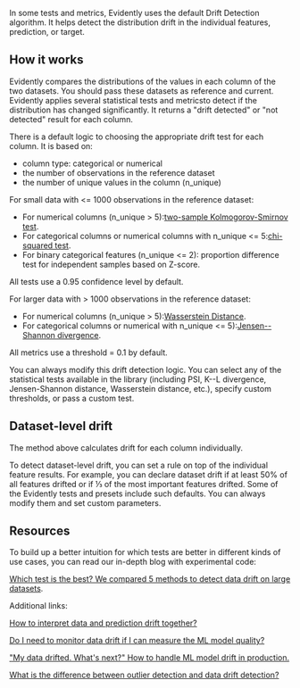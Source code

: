 In some tests and metrics, Evidently uses the default Drift Detection algorithm. It helps detect the distribution drift in the individual features, prediction, or target. 

## How it works

Evidently compares the distributions of the values in each column of the two datasets. You should pass these datasets as reference and current. Evidently applies several statistical tests and metricsto detect if the distribution has changed significantly. It returns a "drift detected" or "not detected" result for each column.   

There is a default logic to choosing the appropriate drift test for each column. It is based on:

* column type: categorical or numerical
* the number of observations in the reference dataset
* the number of unique values in the column (n\_unique)

For small data with <= 1000 observations in the reference dataset:

* For numerical columns (n\_unique \> 5):[two-sample Kolmogorov-Smirnov test](https://en.wikipedia.org/wiki/Kolmogorov%E2%80%93Smirnov_test).
* For categorical columns or numerical columns with n\_unique <= 5:[chi-squared test](https://en.wikipedia.org/wiki/Chi-squared_test).
* For binary categorical features (n\_unique <= 2): proportion difference test for independent samples based on Z-score.

All tests use a 0.95 confidence level by default.  

For larger data with \> 1000 observations in the reference dataset:

* For numerical columns (n\_unique \> 5):[Wasserstein Distance](https://en.wikipedia.org/wiki/Wasserstein_metric).
* For categorical columns or numerical with n\_unique <= 5):[Jensen--Shannon divergence](https://en.wikipedia.org/wiki/Jensen%E2%80%93Shannon_divergence).

All metrics use a threshold = 0.1 by default.  

You can always modify this drift detection logic. You can select any of the statistical tests available in the library (including PSI, K--L divergence, Jensen-Shannon distance, Wasserstein distance, etc.), specify custom thresholds, or pass a custom test. 

## Dataset-level drift

The method above calculates drift for each column individually.   

To detect dataset-level drift, you can set a rule on top of the individual feature results. For example, you can declare dataset drift if at least 50% of all features drifted or if ⅓ of the most important features drifted. Some of the Evidently tests and presets include such defaults. You can always modify them and set custom parameters.

## Resources

To build up a better intuition for which tests are better in different kinds of use cases, you can read our in-depth blog with experimental code:   

[Which test is the best? We compared 5 methods to detect data drift on large datasets](https://evidentlyai.com/blog/data-drift-detection-large-datasets).  

Additional links:  

[How to interpret data and prediction drift together? ](https://evidentlyai.com/blog/data-and-prediction-drift)  

[Do I need to monitor data drift if I can measure the ML model quality?](https://evidentlyai.com/blog/ml-monitoring-do-i-need-data-drift)  

["My data drifted. What's next?" How to handle ML model drift in production.](https://evidentlyai.com/blog/ml-monitoring-data-drift-how-to-handle)  

[What is the difference between outlier detection and data drift detection?](https://evidentlyai.com/blog/ml-monitoring-drift-detection-vs-outlier-detection)

